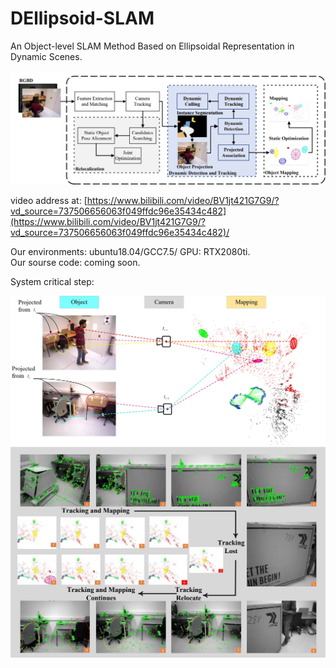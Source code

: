 # DEllipsoid-SLAM
An Object-level SLAM Method Based on Ellipsoidal Representation in Dynamic Scenes.

<div align="center">
  <img src="img/framework.png">
</div>

video address at: [https://www.bilibili.com/video/BV1jt421G7G9/?vd_source=737506656063f049ffdc96e35434c482](https://www.bilibili.com/video/BV1jt421G7G9/?vd_source=737506656063f049ffdc96e35434c482)/<br />

Our environments: ubuntu18.04/GCC7.5/ GPU: RTX2080ti.<br />
Our sourse code: coming soon.

System critical step:
<div align="center">
  <img src="img/association.png">
</div>

<div align="center">
  <img src="img/relocal.png">
</div>

